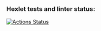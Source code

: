 ### Hexlet tests and linter status:
[![Actions Status](https://github.com/SergeyAnuf/python-project-50/actions/workflows/hexlet-check.yml/badge.svg)](https://github.com/SergeyAnuf/python-project-50/actions)